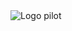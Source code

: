 <img src="https://raw.githubusercontent.com/fervillalbag/pilot/main/readme-logo.png" w="100px" alt="Logo pilot" />
